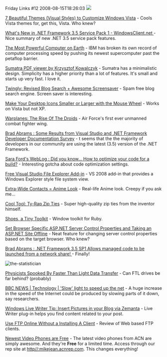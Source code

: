 Friday Links #12
2008-08-15T18:26:03
![](http://mike-ward.net/content/images/links.gif)

[7 Beautiful Themes (Visual Styles) to Customize Windows Vista](http://www.nirmaltv.com/2008/08/07/download-windows-vista-themes/) - Cools Vista themes for, get this, Vista. Who knew?

[What's New in .NET Framework 3.5 Service Pack 1 - WindowsClient.net ](http://windowsclient.net/wpf/wpf35/wpf-whats-new-35sp1.aspx)- Nice summary of new .NET 3.5 service pack features. 

[The Most Powerful Computer on Earth](http://www.popsci.com/scitech/article/2008-06/most-powerful-computer-earth) - IBM has broken its own record of computer processing speed by pushing its newest supercomputer past the petaflop barrier.

[Sumatra PDF viewer by Krzysztof Kowalczyk](http://blog.kowalczyk.info/software/sumatrapdf/index.html) - Sumatra has a minimalistic design. Simplicity has a higher priority than a lot of features. It's small and starts up very fast. I love it.

[Twingly: Revised Blog Search + Awesome Screensaver](http://www.makeuseof.com/tag/twingly-search-and-awesome-screensaver/) - Spam free blog search engine. Screen saver is interesting.

[Make Your Desktop Icons Smaller or Larger with the Mouse Wheel](http://www.labnol.org/software/tutorials/make-desktop-icons-smaller-larger-with-mouse/4209/) - Works on Vista but not XP.

[Warplanes: The Rise Of The Droids](http://www.strategypage.com/htmw/htairfo/articles/20080811.aspx) - Air Force's first ever unmanned combat fighter wing.

[Brad Abrams : Some Results from Visual Studio and .NET Framework Developer Documentation Survey](http://blogs.msdn.com/brada/archive/2008/08/11/some-results-from-visual-studio-and-net-framework-developer-documentation-survey.aspx) - t seems that the the majority of developers in our community are using the latest (3.5) version of the .NET Framework.

[Sara Ford's WebLog : Did you know… How to optimize your code for a build?](http://blogs.msdn.com/saraford/archive/2008/08/13/did-you-know-how-to-optimize-your-code-for-a-build-290.aspx) - Interesting gotcha about code optimization settings.

[Free Visual Studio File Explorer Add-in](http://www.mindscape.co.nz/blog/index.php/2008/08/13/free-visual-studio-file-explorer-add-in/) - VS 2008 add-in that provides a Windows Explorer style file system view.

[Extra-Wide Contacts = Anime Look](http://www.geeknews.net/2008/08/13/extra-wide-contacts-anime-look) - Real-life Anime look. Creepy if you ask me...

[Cool Tool: Ty-Rap Zip Ties](http://www.kk.org/cooltools/archives/002980.php) - Super high-quality zip ties from the inventor himself.

[Shoes, a Tiny Toolkit](http://code.whytheluckystiff.net/shoes/) - Window toolkit for Ruby.

[Set Browser Specific ASP.NET Server Control Properties and Taking an ASP.NET Site Offline](http://ryanfarley.com/blog/archive/2008/08/14/set-browser-specific-asp.net-server-control-properties-and-taking-an.aspx) - Neat feature for changing server control properties based on the target browser. Who knew?

[Brad Abrams : .NET Framework 3.5 SP1 Allows managed code to be launched from a network share! ](http://blogs.msdn.com/brada/archive/2008/08/13/net-framework-3-5-sp1-allows-managed-code-to-be-launched-from-a-network-share.aspx)- Finally!

![the-statistician](http://mike-ward.net/content/images/blog/FridayLinks11_C5B5/thestatistician.png)

[Physicists Spooked By Faster Than Light Data Transfer](http://www.geeknews.net/2008/08/14/physicists-spooked-by-faster-than-light-data-transfer) - Can FTL drives be far behind? (probably) 

[BBC NEWS | Technology | 'Slow' light to speed up the net](http://news.bbc.co.uk/2/hi/technology/7557280.stm) - A huge increase in the speed of the Internet could be produced by slowing parts of it down, say researchers.

[Windows Live Writer Tip: Insert Pictures in your Blog via Zemanta](http://www.labnol.org/internet/blogging/insert-pictures-windows-live-writer-via-zemanta/4238/) - Live Writer plug-in helps you find content related to your post.

[Use FTP Online Without a Installing A Client](http://www.makeuseof.com/tag/use-ftp-online-without-installin-a-client/) - Review of Web based FTP clients.

[Newest Video Phones are Free](http://myacn.com) - The latest video phones from ACN are simply awesome. And they're **Free** for a limited time. Access through our rep site at [http//:mikejean.acnrep.com](http://mikejean.acnrep.com). This changes everything!

